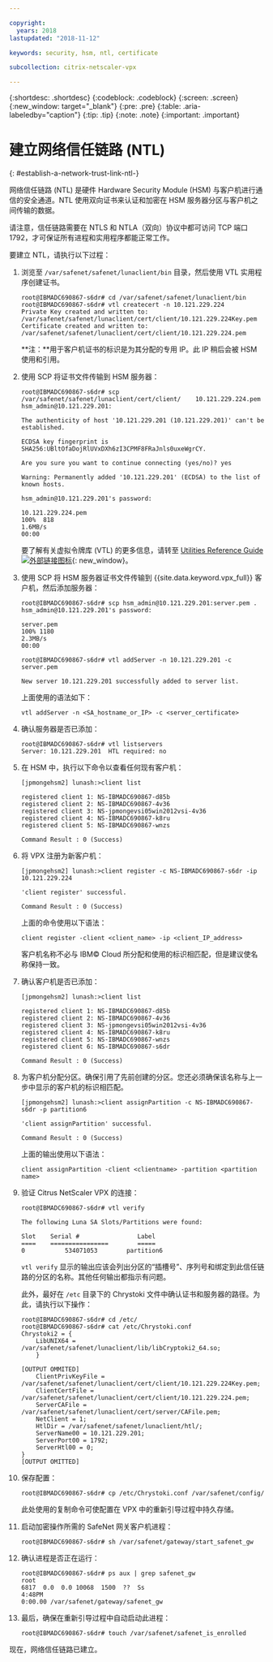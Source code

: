 ```yaml
---

copyright:
  years: 2018
lastupdated: "2018-11-12"

keywords: security, hsm, ntl, certificate

subcollection: citrix-netscaler-vpx

---
```


{:shortdesc: .shortdesc}
{:codeblock: .codeblock}
{:screen: .screen}
{:new_window: target="_blank"}
{:pre: .pre}
{:table: .aria-labeledby="caption"}
{:tip: .tip}
{:note: .note}
{:important: .important}

# 建立网络信任链路 (NTL)
{: #establish-a-network-trust-link-ntl-}

网络信任链路 (NTL) 是硬件 Hardware Security Module (HSM) 与客户机进行通信的安全通道。NTL 使用双向证书来认证和加密在 HSM 服务器分区与客户机之间传输的数据。

请注意，信任链路需要在 NTLS 和 NTLA（双向）协议中都可访问 TCP 端口 1792，才可保证所有进程和实用程序都能正常工作。

要建立 NTL，请执行以下过程：

1.	浏览至 `/var/safenet/safenet/lunaclient/bin` 目录，然后使用 VTL 实用程序创建证书。

	```
	root@IBMADC690867-s6dr# cd /var/safenet/safenet/lunaclient/bin
	root@IBMADC690867-s6dr# vtl createcert -n 10.121.229.224
	Private Key created and written to: /var/safenet/safenet/lunaclient/cert/client/10.121.229.224Key.pem
	Certificate created and written to: /var/safenet/safenet/lunaclient/cert/client/10.121.229.224.pem
	```

	**注：**用于客户机证书的标识是为其分配的专用 IP。此 IP 稍后会被 HSM 使用和引用。

2. 使用 SCP 将证书文件传输到 HSM 服务器：

	```
	root@IBMADC690867-s6dr# scp /var/safenet/safenet/lunaclient/cert/client/	10.121.229.224.pem hsm_admin@10.121.229.201:

	The authenticity of host '10.121.229.201 (10.121.229.201)' can't be established.

	ECDSA key fingerprint is SHA256:UBltOfaDojRlUVxDXh6zI3CPMF8FRaJnls0uxeWgrCY.

	Are you sure you want to continue connecting (yes/no)? yes

	Warning: Permanently added '10.121.229.201' (ECDSA) to the list of known hosts.

	hsm_admin@10.121.229.201's password:

	10.121.229.224.pem                                                 
	100%  818     	
	1.6MB/s   
	00:00
	```

	要了解有关虚拟令牌库 (VTL) 的更多信息，请转至 [Utilities Reference Guide ![外部链接图标](../../icons/launch-glyph.svg "外部链接图标")](https://public.dhe.ibm.com/cloud/bluemix/network/vpx/utilities_reference_guide.pdf){: new_window}。

3.	使用 SCP 将 HSM 服务器证书文件传输到 {{site.data.keyword.vpx_full}} 客户机，然后添加服务器：

	```
	root@IBMADC690867-s6dr# scp hsm_admin@10.121.229.201:server.pem .
	hsm_admin@10.121.229.201's password:

	server.pem                                                         
	100% 1180     	
	2.3MB/s   
	00:00

	root@IBMADC690867-s6dr# vtl addServer -n 10.121.229.201 -c server.pem

	New server 10.121.229.201 successfully added to server list.
	```

	上面使用的语法如下：

	```
	vtl addServer -n <SA_hostname_or_IP> -c <server_certificate>
	```

3. 确认服务器是否已添加：

	```
	root@IBMADC690867-s6dr# vtl listservers
	Server: 10.121.229.201  HTL required: no
	```

4.	在 HSM 中，执行以下命令以查看任何现有客户机：

	```
	[jpmongehsm2] lunash:>client list

	registered client 1: NS-IBMADC690867-d85b
	registered client 2: NS-IBMADC690867-4v36
	registered client 3: NS-jpmongevsi05win2012vsi-4v36
	registered client 4: NS-IBMADC690867-k8ru
	registered client 5: NS-IBMADC690867-wnzs

	Command Result : 0 (Success)
	```

5.	将 VPX 注册为新客户机：

	```
	[jpmongehsm2] lunash:>client register -c NS-IBMADC690867-s6dr -ip 10.121.229.224

	'client register' successful.

	Command Result : 0 (Success)
	```

	上面的命令使用以下语法：

	```
	client register -client <client_name> -ip <client_IP_address>
	```

	客户机名称不必与 IBM© Cloud 所分配和使用的标识相匹配，但是建议使名称保持一致。

6. 确认客户机是否已添加：

	```
	[jpmongehsm2] lunash:>client list

	registered client 1: NS-IBMADC690867-d85b
	registered client 2: NS-IBMADC690867-4v36
	registered client 3: NS-jpmongevsi05win2012vsi-4v36
	registered client 4: NS-IBMADC690867-k8ru
	registered client 5: NS-IBMADC690867-wnzs
	registered client 6: NS-IBMADC690867-s6dr

	Command Result : 0 (Success)
	```

7. 为客户机分配分区。确保引用了先前创建的分区。您还必须确保该名称与上一步中显示的客户机的标识相匹配。

	```
	[jpmongehsm2] lunash:>client assignPartition -c NS-IBMADC690867-s6dr -p partition6

	'client assignPartition' successful.

	Command Result : 0 (Success)
	```

	上面的输出使用以下语法：

	```
	client assignPartition -client <clientname> -partition <partition name>
	```

8.	验证 Citrus NetScaler VPX 的连接：

	```
	root@IBMADC690867-s6dr# vtl verify

	The following Luna SA Slots/Partitions were found:

	Slot    Serial #                Label
	====    ================        =====
	0           534071053        partition6
	```

	`vtl verify` 显示的输出应该会列出分区的“插槽号”、序列号和绑定到此信任链路的分区的名称。其他任何输出都指示有问题。

	此外，最好在 `/etc` 目录下的 Chrystoki 文件中确认证书和服务器的路径。为此，请执行以下操作：

	```
	root@IBMADC690867-s6dr# cd /etc/
	root@IBMADC690867-s6dr# cat /etc/Chrystoki.conf
	Chrystoki2 = {
		LibUNIX64 = /var/safenet/safenet/lunaclient/lib/libCryptoki2_64.so;
		}

	[OUTPUT OMMITED]
		ClientPrivKeyFile = /var/safenet/safenet/lunaclient/cert/client/10.121.229.224Key.pem;
		ClientCertFile = /var/safenet/safenet/lunaclient/cert/client/10.121.229.224.pem;
		ServerCAFile = /var/safenet/safenet/lunaclient/cert/server/CAFile.pem;
		NetClient = 1;
		HtlDir = /var/safenet/safenet/lunaclient/htl/;
		ServerName00 = 10.121.229.201;
		ServerPort00 = 1792;
		ServerHtl00 = 0;
	}
	[OUTPUT OMITTED]
	```

9.	保存配置：

	```
	root@IBMADC690867-s6dr# cp /etc/Chrystoki.conf /var/safenet/config/
	```

	此处使用的复制命令可使配置在 VPX 中的重新引导过程中持久存储。

10.	启动加密操作所需的 SafeNet 网关客户机进程：

	```
	root@IBMADC690867-s6dr# sh /var/safenet/gateway/start_safenet_gw
	```

11. 确认进程是否正在运行：

	```
	root@IBMADC690867-s6dr# ps aux | grep safenet_gw
	root       
	6817  0.0  0.0 10068  1500  ??  Ss    
	4:48PM   
	0:00.00 /var/safenet/gateway/safenet_gw
	```

12. 最后，确保在重新引导过程中自动启动此进程：

	```
	root@IBMADC690867-s6dr# touch /var/safenet/safenet_is_enrolled
	```

现在，网络信任链路已建立。

